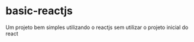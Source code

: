 # basic-reactjs
Um projeto bem simples utilizando o reactjs sem utilizar o projeto inicial do react

